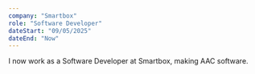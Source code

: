 ```yaml
---
company: "Smartbox"
role: "Software Developer"
dateStart: "09/05/2025"
dateEnd: "Now"
---
```


I now work as a Software Developer at Smartbox, making AAC software.
